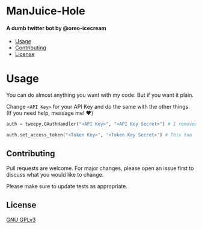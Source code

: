# ManJuice-Hole

#### A dumb twitter bot by @oreo-icecream

* [Usage](#usage)
* [Contributing](#contributing)
* [License](#license)

# Usage
You can do almost anything you want with my code. But if you want it plain. 

Change ```<API Key>``` for your API Key and do the same with the other things. (If you need help, message me! :heart:)


```python
auth = tweepy.OAuthHandler("<API Key>", "<API Key Secret>") # I removed the OAuthHandler thing, because you can tweet stuff using my bot's account using th9s thing

auth.set_access_token("<Token Key>", '<Token Key Secret>') # This too
```


## Contributing
Pull requests are welcome. For major changes, please open an issue first to discuss what you would like to change.

Please make sure to update tests as appropriate.

## License
[GNU GPLv3](https://choosealicense.com/licenses/gpl-3.0/)
